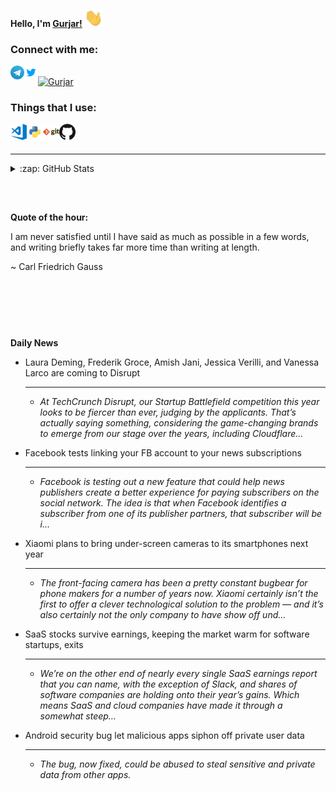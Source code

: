 #### Hello, I'm [Gurjar!](https://GurjarKing.github.io) <img src="https://raw.githubusercontent.com/ABSphreak/ABSphreak/master/gifs/Hi.gif" width="30px"></h2>


### Connect with me:

[<img align="left" alt="Gurjar | Telegram" width="22px" src="https://raw.githubusercontent.com/github/explore/80688e429a7d4ef2fca1e82350fe8e3517d3494d/topics/telegram/telegram.png" />][Telegram]
[<img align="left" alt="Gurjar | Twitter" width="22px" src="https://raw.githubusercontent.com/github/explore/80688e429a7d4ef2fca1e82350fe8e3517d3494d/topics/twitter/twitter.png" />][Twitter]

<br > <a href="https://github.com/GurjarKing"><img src="https://komarev.com/ghpvc/?username=GurjarKing" alt="Gurjar" /></a> <br />

<!-- <br >

![](https://visitor-badge.glitch.me/badge?page_id=GurjarKing)

<br /> -->

### Things that I use:

[<img align="left" alt="Visual Studio Code" width="26px" src="https://raw.githubusercontent.com/github/explore/80688e429a7d4ef2fca1e82350fe8e3517d3494d/topics/visual-studio-code/visual-studio-code.png" />][VSCode]
[<img align="left" alt="Python" width="26px" src="https://raw.githubusercontent.com/github/explore/80688e429a7d4ef2fca1e82350fe8e3517d3494d/topics/python/python.png" />][Python]
[<img align="left" alt="Git" width="26px" src="https://raw.githubusercontent.com/github/explore/80688e429a7d4ef2fca1e82350fe8e3517d3494d/topics/git/git.png" />][Git]
[<img align="left" alt="GitHub" width="26px" src="https://raw.githubusercontent.com/github/explore/78df643247d429f6cc873026c0622819ad797942/topics/github/github.png" />][Github]

<br />
<br />

---
<details>
  <summary>:zap: GitHub Stats</summary>

<img align="left" alt="Gurjar's Github Stats" src="https://github-readme-stats.vercel.app/api?username=GurjarKing&show_icons=true&hide_border=true&count_private=true&include_all_commit=true&theme=algolia" />

</details>

<!-- ### 🔔 My latest tweet
<a href="https://twitter.com/Gurjar_King43" target="_blank">
	<img src="https://github.com/GurjarKing/GurjarKing/raw/master/tweet.png" width="70%" align="center" alt="Click to view on Twitter" title="My latest tweet, as an image"/>
</a> -->
<br>

<pre>

</pre>

**Quote of the hour:**

I am never satisfied until I have said as much as possible in a few words, and writing briefly takes far more time than writing at length.

~ Carl Friedrich Gauss
<pre>

</pre>
<br>
<pre>


</pre>
<strong>Daily News</strong>
  
  - Laura Deming, Frederik Groce, Amish Jani, Jessica Verilli, and Vanessa Larco are coming to Disrupt
     <hr/>
     
      - *At TechCrunch Disrupt, our Startup Battlefield competition this year looks to be fiercer than ever, judging by the applicants. That’s actually saying something, considering the game-changing brands to emerge from our stage over the years, including Cloudflare…*
     
  - Facebook tests linking your FB account to your news subscriptions
      <hr/>
      
      - *Facebook is testing out a new feature that could help news publishers create a better experience for paying subscribers on the social network. The idea is that when Facebook identifies a subscriber from one of its publisher partners, that subscriber will be i…*
      
  - Xiaomi plans to bring under-screen cameras to its smartphones next year
      <hr/>
      
      - *The front-facing camera has been a pretty constant bugbear for phone makers for a number of years now. Xiaomi certainly isn’t the first to offer a clever technological solution to the problem — and it’s also certainly not the only company to have show off und…*
      
  - SaaS stocks survive earnings, keeping the market warm for software startups, exits
      <hr/>
      
      - *We’re on the other end of nearly every single SaaS earnings report that you can name, with the exception of Slack, and shares of software companies are holding onto their year’s gains. Which means SaaS and cloud companies have made it through a somewhat steep…*
       
  - Android security bug let malicious apps siphon off private user data
      <hr/>
       
       - *The bug, now fixed, could be abused to steal sensitive and private data from other apps.*
      

<br />

[VSCode]: https://code.visualstudio.com/
[Python]: https://www.python.org/
[Git]: https://git-scm.com/
[Github]: https://github.com/
[Telegram]: https://t.me/Gurjar_King/
[Twitter]: https://twitter.com/Gurjar_King43/

